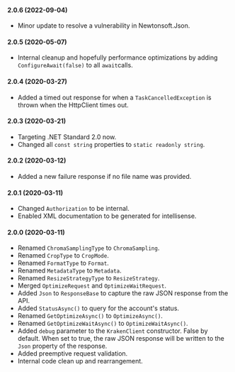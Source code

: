 #### 2.0.6 (2022-09-04)

- Minor update to resolve a vulnerability in Newtonsoft.Json.

#### 2.0.5 (2020-05-07)

- Internal cleanup and hopefully performance optimizations by adding `ConfigureAwait(false)` to all `await`calls.

#### 2.0.4 (2020-03-27)

- Added a timed out response for when a `TaskCancelledException` is thrown when the HttpClient times out.

#### 2.0.3 (2020-03-21)

- Targeting .NET Standard 2.0 now.
- Changed all `const string` properties to `static readonly string`.

#### 2.0.2 (2020-03-12)

- Added a new failure response if no file name was provided.

#### 2.0.1 (2020-03-11)

- Changed `Authorization` to be internal.
- Enabled XML documentation to be generated for intellisense.

#### 2.0.0 (2020-03-11)

- Renamed `ChromaSamplingType` to `ChromaSampling`.
- Renamed `CropType` to `CropMode`.
- Renamed `FormatType` to `Format`.
- Renamed `MetadataType` to `Metadata`.
- Renamed `ResizeStrategyType` to `ResizeStrategy`.
- Merged `OptimizeRequest` and `OptimizeWaitRequest`.
- Added `Json` to `ResponseBase` to capture the raw JSON response from the API.
- Added `StatusAsync()` to query for the account's status.
- Renamed `GetOptimizeAsync()` to `OptimizeAsync()`.
- Renamed `GetOptimizeWaitAsync()` to `OptimizeWaitAsync()`.
- Added `debug` parameter to the `KrakenClient` constructor. False by default. When set to true, the raw JSON response will be written to the `Json` property of the response.
- Added preemptive request validation.
- Internal code clean up and rearrangement.